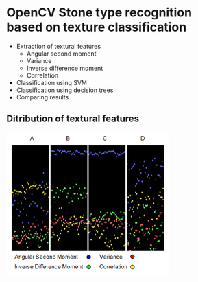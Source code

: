 # OpenCV Stone type recognition based on texture classification
- Extraction of textural features
  - Angular second moment
  - Variance
  - Inverse difference moment
  - Correlation
- Classification using SVM
- Classification using decision trees
- Comparing results
## Ditribution of textural features
![Ditribution of textural features](1.png?raw=true "Ditribution of textural features")
